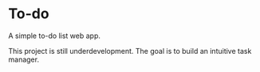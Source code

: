 # To-do
A simple to-do list web app.

This project is still underdevelopment. The goal is to build an intuitive task manager.  
